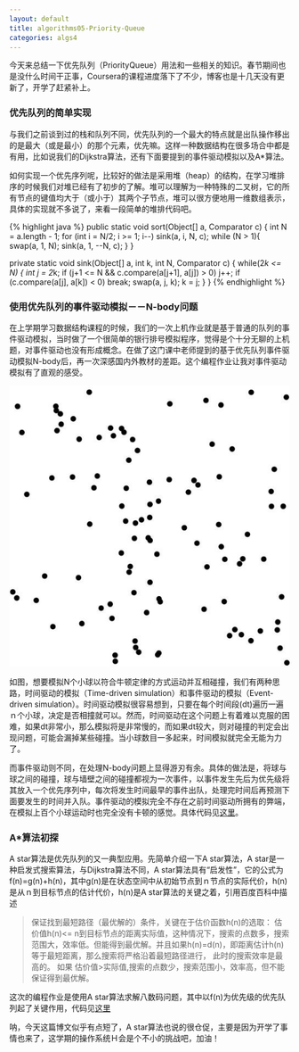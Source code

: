 ```yaml
---
layout: default
title: algorithms05-Priority-Queue
categories: algs4
---
```


今天来总结一下优先队列（PriorityQueue）用法和一些相关的知识。春节期间也是没什么时间干正事，Coursera的课程进度落下了不少，博客也是十几天没有更新了，开学了赶紧补上。


### 优先队列的简单实现

与我们之前谈到过的栈和队列不同，优先队列的一个最大的特点就是出队操作移出的是最大（或是最小）的那个元素，优先嘛。这样一种数据结构在很多场合中都是有用，比如说我们的Dijkstra算法，还有下面要提到的事件驱动模拟以及A*算法。

如何实现一个优先序列呢，比较好的做法是采用堆（heap）的结构，在学习堆排序的时候我们对堆已经有了初步的了解。堆可以理解为一种特殊的二叉树，它的所有节点的键值均大于（或小于）其两个子节点，堆可以很方便地用一维数组表示，具体的实现就不多说了，来看一段简单的堆排代码吧。

{% highlight java %}
public static void sort(Object[] a, Comparator c) {
	int N = a.length - 1;
	for (int i = N/2; i >= 1; i--)
		sink(a, i, N, c);
	while (N > 1){
		swap(a, 1, N);
		sink(a, 1, --N, c);
	}
}

private static void sink(Object[] a, int k, int N, Comparator c) {
	while(2*k <= N) {
		int j = 2*k;
		if (j+1 <= N && c.compare(a[j+1], a[j]) > 0)
			j++;
		if (c.compare(a[j], a[k]) < 0)
			break;
		swap(a, j, k);
		k = j;
	}
}
{% endhighlight %}


### 使用优先队列的事件驱动模拟－－N-body问题

在上学期学习数据结构课程的时候，我们的一次上机作业就是基于普通的队列的事件驱动模拟，当时做了一个很简单的银行排号模拟程序，觉得是个十分无聊的上机题，对事件驱动也没有形成概念。在做了这门课中老师提到的基于优先队列事件驱动模拟N-body后，再一次深感国内外教材的差距。这个编程作业让我对事件驱动模拟有了直观的感受。

![nbody](/images/nbody.jpg)  

如图，想要模拟N个小球以符合牛顿定律的方式运动并互相碰撞，我们有两种思路，时间驱动的模拟（Time-driven simulation）和事件驱动的模拟（Event-driven simulation）。时间驱动模拟很容易想到，只要在每个时间段(dt)遍历一遍ｎ个小球，决定是否相撞就可以。然而，时间驱动在这个问题上有着难以克服的困难，如果dt非常小，那么模拟将是非常慢的，而如果dt较大，则对碰撞的判定会出现问题，可能会漏掉某些碰撞。当小球数目一多起来，时间模拟就完全无能为力了。

而事件驱动则不同，在处理N-body问题上显得游刃有余。具体的做法是，将球与球之间的碰撞，球与墙壁之间的碰撞都视为一次事件，以事件发生先后为优先级将其放入一个优先序列中，每次将发生时间最早的事件出队，处理完时间后再预测下面要发生的时间并入队。事件驱动的模拟完全不存在之前时间驱动所拥有的弊端，在模拟上百个小球运动时也完全没有卡顿的感觉。具体代码见[这里](https://github.com/yaokai1117/algs4/tree/master/Nbody)。


### A*算法初探

A star算法是优先队列的又一典型应用。先简单介绍一下A star算法，A star是一种启发式搜索算法，与Dijkstra算法不同，A star算法具有“启发性”，它的公式为f(n)=g(n)+h(n)，其中g(n)是在状态空间中从初始节点到ｎ节点的实际代价，h(n)是从ｎ到目标节点的估计代价，h(n)是A star算法的关键之着，引用百度百科中描述

> 保证找到最短路径（最优解的）条件，关键在于估价函数h(n)的选取：
估价值h(n)<= n到目标节点的距离实际值，这种情况下，搜索的点数多，搜索范围大，效率低。但能得到最优解。并且如果h(n)=d(n)，即距离估计h(n)等于最短距离，那么搜索将严格沿着最短路径进行， 此时的搜索效率是最高的。
如果 估价值>实际值,搜索的点数少，搜索范围小，效率高，但不能保证得到最优解。

这次的编程作业是使用A star算法求解八数码问题，其中以f(n)为优先级的优先队列起了关键作用，代码见[这里](https://github.com/yaokai1117/algs4/tree/master/EightPuzzle)

呐，今天这篇博文似乎有点短了，A star算法也说的很仓促，主要是因为开学了事情也来了，这学期的操作系统Ｈ会是个不小的挑战吧，加油！



